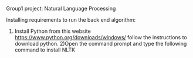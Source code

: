  Group1 project: Natural Language Processing 
 
 Installing requirements to run the back end algorithm:
 1) Install Python from this website https://www.python.org/downloads/windows/
    follow the instructions to download python.
 2)Open the command prompt and type the following command to install NLTK
   
 
 
